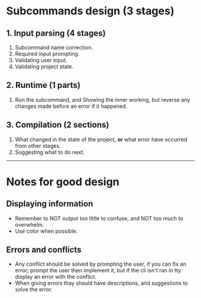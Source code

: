 # Subcommands design (3 stages)
## 1. Input parsing (4 stages)
1. Subcommand name correction.
2. Required input prompting.
3. Validating user input.
4. Validating project state.
## 2. Runtime (1 parts) 
1. Run the subcommand, and Showing the inner working, but reverse any changes made before an error if it happened.
## 3. Compilation (2 sections)
1. What changed in the state of the project, **or** what error have occurred from other stages. 
2. Suggesting what to do next. 
---
# Notes for good design
## Displaying information 
- Remember to NOT output too little to confuse, and NOT too much to overwhelm.
- Use color when possible.
## Errors and conflicts
- Any conflict should be solved by prompting the user, if you can fix an error; prompt the user then implement it, but if the cli isn't ran in tty display an error with the conflict.
- When giving errors thay should have descriptions, and suggestions to solve the error.

